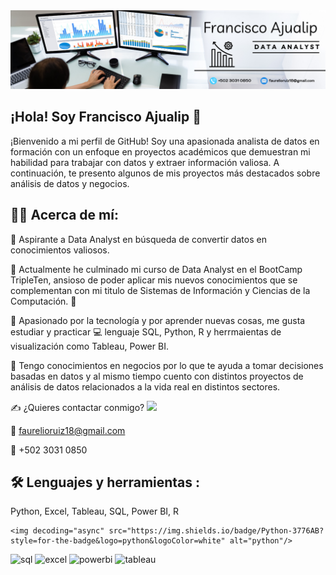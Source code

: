 <div id="header" align="center">
  <img decoding="async" src="https://github.com/fajualipr/fajualipr/blob/main/Github_LinkedIn.png" width="800"/>
</div>

## ¡Hola! Soy Francisco Ajualip  👋

¡Bienvenido a mi perfil de GitHub! Soy una apasionada analista de datos en formación con un enfoque en proyectos académicos que demuestran mi habilidad para trabajar con datos y extraer información valiosa. A continuación, te presento algunos de mis proyectos más destacados sobre análisis de datos y negocios.

## 👩‍💻 Acerca de mí:

📲 Aspirante a Data Analyst en búsqueda de convertir datos en conocimientos valiosos.

🔭 Actualmente he culminado mi curso de Data Analyst en el BootCamp TripleTen, ansioso de poder aplicar mis nuevos conocimientos que se complementan con mi titulo de Sistemas de Información y Ciencias de la Computación. 💪

🌱 Apasionado por la tecnología y por aprender nuevas cosas, me gusta estudiar y practicar 💻 lenguaje SQL, Python, R y herrmaientas de visualización como Tableau, Power BI.

🚀 Tengo conocimientos en negocios por lo que te ayuda a tomar decisiones basadas en datos y al mismo tiempo cuento con distintos proyectos de análisis de datos relacionados a la vida real en distintos sectores.

✍️ ¿Quieres contactar conmigo? [![](https://img.shields.io/badge/LinkedIn-0077B5?style=for-the-badge&logo=linkedin&logoColor=white)](https://www.linkedin.com/in/francisco-ajualipr/)


📧 faurelioruiz18@gmail.com

📱 +502 3031 0850

## 🛠️ Lenguajes y herramientas : 

Python, Excel, Tableau, SQL, Power BI, R
<div id="header" align="left">
  
    <img decoding="async" src="https://img.shields.io/badge/Python-3776AB?style=for-the-badge&logo=python&logoColor=white" alt="python"/>
  </a>
    <img decoding="async" src="https://img.shields.io/badge/SQL-6DB33F?style=for-the-badge&logo=sql&logoColor=white" alt="sql"/>
  </a>
 <img decoding="async" src="https://img.shields.io/badge/Microsoft_Excel-217346?style=for-the-badge&logo=microsoft-excel&logoColor=white" alt="excel"/>
  </a>
 <img decoding="async" src="https://img.shields.io/badge/Power_BI-FFBE00?style=for-the-badge&logo=Power-BI&logoColor=white" alt="powerbi"/>
  </a>
<img decoding="async" src="https://img.shields.io/badge/tableau-FFBE00?style=for-the-badge&logo=TABLEAU&logoColor=white" alt="tableau"/>
  </a>
</div>

<!--
**fajualipr/fajualipr** is a ✨ _special_ ✨ repository because its `README.md` (this file) appears on your GitHub profile.

Here are some ideas to get you started:



-->
